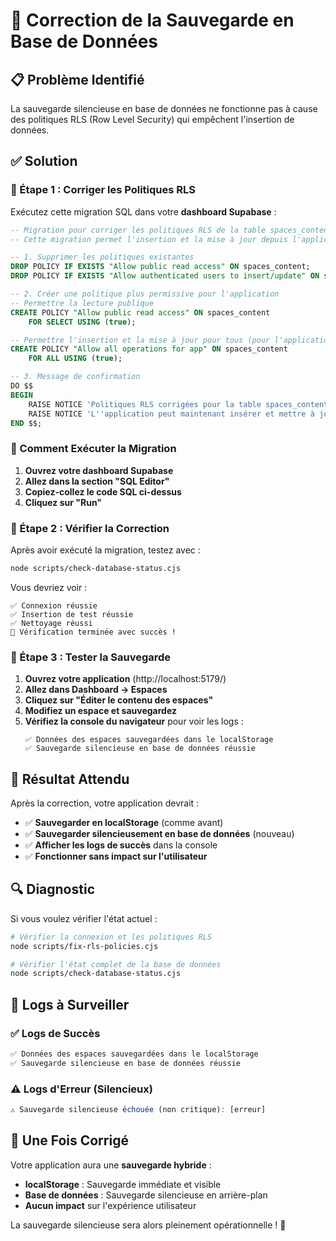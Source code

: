 # 🔧 Correction de la Sauvegarde en Base de Données

## 📋 Problème Identifié

La sauvegarde silencieuse en base de données ne fonctionne pas à cause des politiques RLS (Row Level Security) qui empêchent l'insertion de données.

## ✅ Solution

### 🔧 Étape 1 : Corriger les Politiques RLS

Exécutez cette migration SQL dans votre **dashboard Supabase** :

```sql
-- Migration pour corriger les politiques RLS de la table spaces_content
-- Cette migration permet l'insertion et la mise à jour depuis l'application

-- 1. Supprimer les politiques existantes
DROP POLICY IF EXISTS "Allow public read access" ON spaces_content;
DROP POLICY IF EXISTS "Allow authenticated users to insert/update" ON spaces_content;

-- 2. Créer une politique plus permissive pour l'application
-- Permettre la lecture publique
CREATE POLICY "Allow public read access" ON spaces_content
    FOR SELECT USING (true);

-- Permettre l'insertion et la mise à jour pour tous (pour l'application)
CREATE POLICY "Allow all operations for app" ON spaces_content
    FOR ALL USING (true);

-- 3. Message de confirmation
DO $$
BEGIN
    RAISE NOTICE 'Politiques RLS corrigées pour la table spaces_content';
    RAISE NOTICE 'L''application peut maintenant insérer et mettre à jour les données';
END $$;
```

### 🔧 Comment Exécuter la Migration

1. **Ouvrez votre dashboard Supabase**
2. **Allez dans la section "SQL Editor"**
3. **Copiez-collez le code SQL ci-dessus**
4. **Cliquez sur "Run"**

### 🔧 Étape 2 : Vérifier la Correction

Après avoir exécuté la migration, testez avec :

```bash
node scripts/check-database-status.cjs
```

Vous devriez voir :
```
✅ Connexion réussie
✅ Insertion de test réussie
✅ Nettoyage réussi
🎉 Vérification terminée avec succès !
```

### 🔧 Étape 3 : Tester la Sauvegarde

1. **Ouvrez votre application** (http://localhost:5179/)
2. **Allez dans Dashboard → Espaces**
3. **Cliquez sur "Éditer le contenu des espaces"**
4. **Modifiez un espace et sauvegardez**
5. **Vérifiez la console du navigateur** pour voir les logs :
   ```
   ✅ Données des espaces sauvegardées dans le localStorage
   ✅ Sauvegarde silencieuse en base de données réussie
   ```

## 🎯 Résultat Attendu

Après la correction, votre application devrait :

- ✅ **Sauvegarder en localStorage** (comme avant)
- ✅ **Sauvegarder silencieusement en base de données** (nouveau)
- ✅ **Afficher les logs de succès** dans la console
- ✅ **Fonctionner sans impact sur l'utilisateur**

## 🔍 Diagnostic

Si vous voulez vérifier l'état actuel :

```bash
# Vérifier la connexion et les politiques RLS
node scripts/fix-rls-policies.cjs

# Vérifier l'état complet de la base de données
node scripts/check-database-status.cjs
```

## 📝 Logs à Surveiller

### ✅ Logs de Succès
```javascript
✅ Données des espaces sauvegardées dans le localStorage
✅ Sauvegarde silencieuse en base de données réussie
```

### ⚠️ Logs d'Erreur (Silencieux)
```javascript
⚠️ Sauvegarde silencieuse échouée (non critique): [erreur]
```

## 🚀 Une Fois Corrigé

Votre application aura une **sauvegarde hybride** :
- **localStorage** : Sauvegarde immédiate et visible
- **Base de données** : Sauvegarde silencieuse en arrière-plan
- **Aucun impact** sur l'expérience utilisateur

La sauvegarde silencieuse sera alors pleinement opérationnelle ! 🎉
